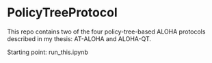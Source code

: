 # PolicyTreeProtocol
This repo contains two of the four policy-tree-based ALOHA protocols described in my thesis: AT-ALOHA and ALOHA-QT. 

Starting point: run_this.ipynb
